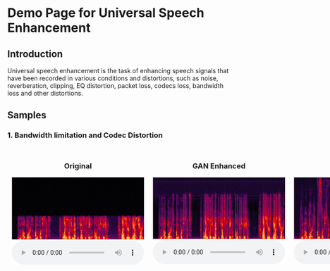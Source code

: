 # Demo Page for Universal Speech Enhancement

## Introduction

Universal speech enhancement is the task of enhancing speech signals that have been recorded in various conditions and distortions, such as noise, reverberation, clipping, EQ distortion, packet loss, codecs loss, bandwidth loss and other distortions.

## Samples

### 1. Bandwidth limitation and Codec Distortion

<div style="display: flex; justify-content: space-around; text-align: center;">
    <div style="flex: 1; margin: 10px;">
        <h3>Original</h3>
        <img src="images/bwe_codecs_original.png" alt="Original" style="width: 100%; height: auto;">
        <audio controls>
            <source src="audio/bwe_codecs_original.wav" type="audio/wave">
            Your browser does not support the audio element.
        </audio>
    </div>
    <div style="flex: 1; margin: 10px;">
        <h3>GAN Enhanced</h3>
        <img src="images/bwe_codecs_GAN.png" alt="GAN Enhanced" style="width: 100%; height: auto;">
        <audio controls>
            <source src="audio/bwe_codecs_GAN.wav" type="audio/wave">
            Your browser does not support the audio element.
        </audio>
    </div>
    <div style="flex: 1; margin: 10px;">
        <h3>Storm Enhanced</h3>
        <img src="images/bwe_codecs_Storm.png" alt="Storm Enhanced" style="width: 100%; height: auto;">
        <audio controls>
            <source src="audio/bwe_codecs_Storm.mp3" type="audio/wave">
            Your browser does not support the audio element.
        </audio>
    </div>
</div>
